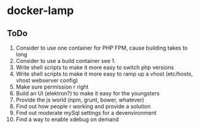 # docker-lamp
## ToDo
1. Consider to use one container for PHP FPM, cause building takes to long
2. Consider to use a build container see 1.
3. Write shell scripts to make it more easy to switch php versions
4. Write shell scripts to make it more easy to ramp up a vhost (etc/hosts, vhost webserver config)
5. Make sure permission r right
6. Build an UI (elektron?) to make it easy for the youngsters
7. Provide the js world (npm, grunt, bower, whatever)
8. Find out how people r working and provide a solution
9. Find out moderate mySql settings for a devenvironment
10. Find a way to enable xdebug on demand 

